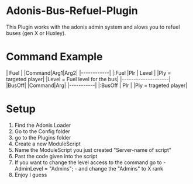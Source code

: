 # Adonis-Bus-Refuel-Plugin
This Plugin works with the adonis admin system and alows you to refuel buses (gen X or Huxley).

# Command Example
| Fuel |
|Command|Arg1|Arg2|
|------------|
|:Fuel |Plr | Level |
|Ply = targeted player|
|Level = Fuel level for the bus|
|--------------------|
|BusOff|
|Command|Arg|
|-----------|
|:BusOff | Plr |
|Ply = trageted player|

# Setup
1) Find the Adonis Loader
2) Go to the Config folder
3) go to the Plugins folder
4) Create a new ModuleScript
5) Name the ModuleScript you just created "Server-name of script"
6) Past the code given into the script
7) If you want to change the level access to the command go to - AdminLevel = "Admins"; - and change the "Admins" to X rank
8) Enjoy I guess
